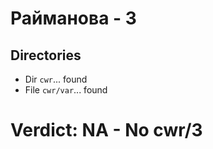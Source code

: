 # Райманова - 3
## Directories
- Dir `cwr`... found
- File `cwr/var`... found
# Verdict: **NA** - No cwr/3
